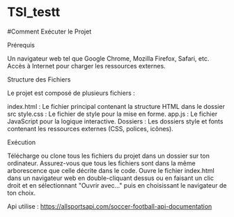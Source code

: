 # TSI_testt

#Comment Exécuter le Projet

Prérequis

Un navigateur web tel que Google Chrome, Mozilla Firefox, Safari, etc.
Accès à Internet pour charger les ressources externes.

Structure des Fichiers

Le projet est composé de plusieurs fichiers :

index.html : Le fichier principal contenant la structure HTML dans le dossier src
style.css : Le fichier de style pour la mise en forme.
app.js : Le fichier JavaScript pour la logique interactive.
Dossiers : Les dossiers style et fonts contenant les ressources externes (CSS, polices, icônes).


Exécution

Télécharge ou clone tous les fichiers du projet dans un dossier sur ton ordinateur.
Assurez-vous que tous les fichiers sont dans la même arborescence que celle décrite dans le code.
Ouvre le fichier index.html dans un navigateur web en double-cliquant dessus ou en faisant un clic droit et en sélectionnant "Ouvrir avec..." puis en choisissant le navigateur de ton choix.


Api utilise : https://allsportsapi.com/soccer-football-api-documentation
